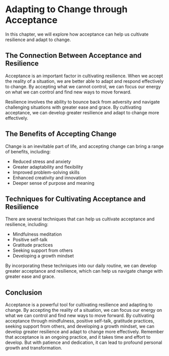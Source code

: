 # Adapting to Change through Acceptance

In this chapter, we will explore how acceptance can help us cultivate resilience and adapt to change.

The Connection Between Acceptance and Resilience
------------------------------------------------

Acceptance is an important factor in cultivating resilience. When we accept the reality of a situation, we are better able to adapt and respond effectively to change. By accepting what we cannot control, we can focus our energy on what we can control and find new ways to move forward.

Resilience involves the ability to bounce back from adversity and navigate challenging situations with greater ease and grace. By cultivating acceptance, we can develop greater resilience and adapt to change more effectively.

The Benefits of Accepting Change
--------------------------------

Change is an inevitable part of life, and accepting change can bring a range of benefits, including:

* Reduced stress and anxiety
* Greater adaptability and flexibility
* Improved problem-solving skills
* Enhanced creativity and innovation
* Deeper sense of purpose and meaning

Techniques for Cultivating Acceptance and Resilience
----------------------------------------------------

There are several techniques that can help us cultivate acceptance and resilience, including:

* Mindfulness meditation
* Positive self-talk
* Gratitude practices
* Seeking support from others
* Developing a growth mindset

By incorporating these techniques into our daily routine, we can develop greater acceptance and resilience, which can help us navigate change with greater ease and grace.

Conclusion
----------

Acceptance is a powerful tool for cultivating resilience and adapting to change. By accepting the reality of a situation, we can focus our energy on what we can control and find new ways to move forward. By cultivating acceptance through mindfulness, positive self-talk, gratitude practices, seeking support from others, and developing a growth mindset, we can develop greater resilience and adapt to change more effectively. Remember that acceptance is an ongoing practice, and it takes time and effort to develop. But with patience and dedication, it can lead to profound personal growth and transformation.
